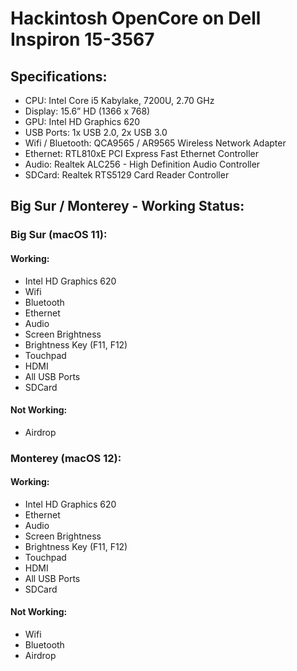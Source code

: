 # Hackintosh OpenCore on Dell Inspiron 15-3567

## Specifications:
- CPU: Intel Core i5 Kabylake, 7200U, 2.70 GHz
- Display: 15.6” HD (1366 x 768)
- GPU: Intel HD Graphics 620
- USB Ports: 1x USB 2.0, 2x USB 3.0
- Wifi / Bluetooth: QCA9565 / AR9565 Wireless Network Adapter
- Ethernet: RTL810xE PCI Express Fast Ethernet Controller
- Audio: Realtek ALC256 - High Definition Audio Controller
- SDCard: Realtek RTS5129 Card Reader Controller

## Big Sur / Monterey - Working Status:
### Big Sur (macOS 11):
#### Working:
- Intel HD Graphics 620
- Wifi
- Bluetooth
- Ethernet 
- Audio
- Screen Brightness
- Brightness Key (F11, F12)
- Touchpad
- HDMI
- All USB Ports
- SDCard

#### Not Working:
- Airdrop

### Monterey (macOS 12):
#### Working:
- Intel HD Graphics 620
- Ethernet 
- Audio
- Screen Brightness
- Brightness Key (F11, F12)
- Touchpad
- HDMI
- All USB Ports
- SDCard

#### Not Working:
- Wifi
- Bluetooth
- Airdrop
